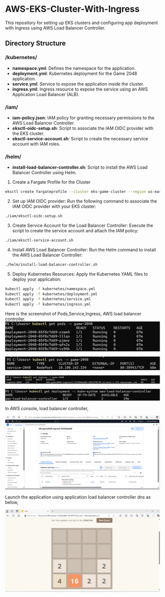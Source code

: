 # AWS-EKS-Cluster-With-Ingress

This repository for setting up EKS clusters and configuring app deployment with Ingress using AWS Load Balancer Controller.


## Directory Structure

### /kubernetes/
- **namespace.yml**: Defines the namespace for the application.
- **deployment.yml**: Kubernetes deployment for the Game 2048 application.
- **service.yml**: Service to expose the application inside the cluster.
- **ingress.yml**: Ingress resource to expose the service using an AWS Application Load Balancer (ALB).

### /iam/
- **iam-policy.json**: IAM policy for granting necessary permissions to the AWS Load Balancer Controller.
- **eksctl-oidc-setup.sh**: Script to associate the IAM OIDC provider with the EKS cluster.
- **eksctl-service-account.sh**: Script to create the necessary service account with IAM roles.

### /helm/
- **install-load-balancer-controller.sh**: Script to install the AWS Load Balancer Controller using Helm.

1. Create a Fargate Profile for the Cluster
```bash
eksctl create fargateprofile --cluster eks-game-cluster --region us-east-1 --name alb-sample-app --namespace game-2048
```

2. Set up IAM OIDC provider:
Run the following command to associate the IAM OIDC provider with your EKS cluster:
```bash
./iam/eksctl-oidc-setup.sh
```

3. Create Service Account for the Load Balancer Controller:
Execute the script to create the service account and attach the IAM policy:
```bash
./iam/eksctl-service-account.sh
```
4. Install AWS Load Balancer Controller:
Run the Helm command to install the AWS Load Balancer Controller:
```bash
./helm/install-load-balancer-controller.sh
```
5. Deploy Kubernetes Resources:
Apply the Kubernetes YAML files to deploy your application:
```bash
kubectl apply -f kubernetes/namespace.yml
kubectl apply -f kubernetes/deployment.yml
kubectl apply -f kubernetes/service.yml
kubectl apply -f kubernetes/ingress.yml
```
Here is the screenshot of Pods,Service,Ingress, AWS load balancer controller.
![Screenshot](images/pods.png)

![Screenshot](images/service.png)

![Screenshot](images/ingress.png)

![Screenshot](images/aws-load-balancer-controller-deployment.png)

In AWS console, load balancer controller,

![Screenshot](images/application-load-balancer-controller.png)

Launch the application using application load balancer controller dns as below, 

![Screenshot](images/app-game2048.png)

